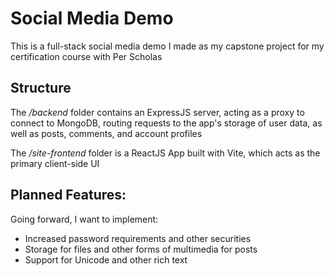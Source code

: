 # Social Media Demo

This is a full-stack social media demo I made as my capstone project for my certification course with Per Scholas

## Structure

The */backend* folder contains an ExpressJS server, acting as a proxy to connect to MongoDB, routing requests to the app's storage of user data, as well as posts, comments, and account profiles

The */site-frontend* folder is a ReactJS App built with Vite, which acts as the primary client-side UI

## Planned Features:

Going forward, I want to implement:

- Increased password requirements and other securities
- Storage for files and other forms of multimedia for posts
- Support for Unicode and other rich text